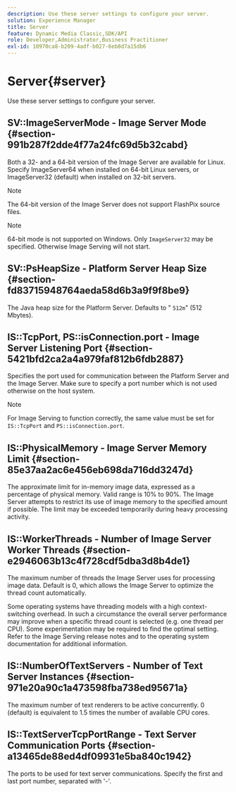 ```yaml
---
description: Use these server settings to configure your server.
solution: Experience Manager
title: Server
feature: Dynamic Media Classic,SDK/API
role: Developer,Administrator,Business Practitioner
exl-id: 10970ca8-b209-4adf-b027-6eb8d7a15db6
---
```

# Server{#server}

Use these server settings to configure your server.

## SV::ImageServerMode - Image Server Mode {#section-991b287f2dde4f77a24fc69d5b32cabd}

Both a 32- and a 64-bit version of the Image Server are available for Linux. Specify ImageServer64 when installed on 64-bit Linux servers, or ImageServer32 (default) when installed on 32-bit servers.

>[!NOTE]
>
>The 64-bit version of the Image Server does not support FlashPix source files.

>[!NOTE]
>
>64-bit mode is not supported on Windows. Only `ImageServer32` may be specified. Otherwise Image Serving will not start.

## SV::PsHeapSize - Platform Server Heap Size {#section-fd83715948764aeda58d6b3a9f9f8be9}

The Java heap size for the Platform Server. Defaults to " `512m`" (512 Mbytes).

## IS::TcpPort, PS::isConnection.port - Image Server Listening Port {#section-5421bfd2ca2a4a979faf812b6fdb2887}

Specifies the port used for communication between the Platform Server and the Image Server. Make sure to specify a port number which is not used otherwise on the host system.

>[!NOTE]
>
>For Image Serving to function correctly, the same value must be set for `IS::TcpPort` and `PS::isConnection.port`.

## IS::PhysicalMemory - Image Server Memory Limit {#section-85e37aa2ac6e456eb698da716dd3247d}

The approximate limit for in-memory image data, expressed as a percentage of physical memory. Valid range is 10% to 90%. The Image Server attempts to restrict its use of image memory to the specified amount if possible. The limit may be exceeded temporarily during heavy processing activity.

## IS::WorkerThreads - Number of Image Server Worker Threads {#section-e2946063b13c4f728cdf5dba3d8b4de1}

The maximum number of threads the Image Server uses for processing image data. Default is 0, which allows the Image Server to optimize the thread count automatically.

Some operating systems have threading models with a high context-switching overhead. In such a circumstance the overall server performance may improve when a specific thread count is selected (e.g. one thread per CPU). Some experimentation may be required to find the optimal setting. Refer to the Image Serving release notes and to the operating system documentation for additional information.

## IS::NumberOfTextServers - Number of Text Server Instances {#section-971e20a90c1a473598fba738ed95671a}

The maximum number of text renderers to be active concurrently. 0 (default) is equivalent to 1.5 times the number of available CPU cores.

## IS::TextServerTcpPortRange - Text Server Communication Ports {#section-a13465de88ed4df09931e5ba840c1942}

The ports to be used for text server communications. Specify the first and last port number, separated with '-'.
